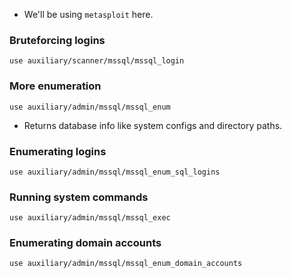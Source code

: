 - We'll be using `metasploit` here.

### Bruteforcing logins

```
use auxiliary/scanner/mssql/mssql_login
```

### More enumeration

```
use auxiliary/admin/mssql/mssql_enum
```

- Returns database info like system configs and directory paths.

### Enumerating logins

```
use auxiliary/admin/mssql/mssql_enum_sql_logins
```

### Running system commands

```
use auxiliary/admin/mssql/mssql_exec
```

### Enumerating domain accounts

```
use auxiliary/admin/mssql/mssql_enum_domain_accounts
```

